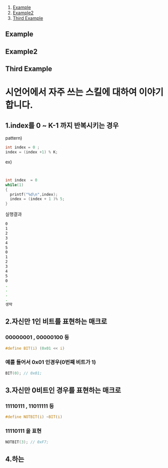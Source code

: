 1. [Example](#1.index를-0-~-K-1-까지-반복시키는-경우)
2. [Example2](#example2)
3. [Third Example](#third-example)

## Example
## Example2
## Third Example


# 시언어에서 자주 쓰는 스킬에 대하여 이야기 합니다.

## 1.index를 0 ~ K-1 까지 반복시키는 경우
pattern)
```c
int index = 0 ;
index = (index +1) % K;
```

ex)
```c


int index  = 0
while(1)
{
  printf("%d\n",index);
  index = (index + 1 )% 5;
}

```
실행결과
```bash
0
1
2
3
4
5
0
1
2
3
4
5
0
.
.
.
.
생략

```

## 2.자신만 1인 비트를 표현하는 매크로
### 00000001 , 00000100 등
```c
#define BIT(i) (0x01 << i)
```


### 예를 들어서 0x01 인경우(0번째 비트가 1)
```c
BIT(0); // 0x01;
```
## 3.자신만 0비트인 경우를 표현하는 매크로
### 11110111 , 11011111 등
```c
#define NOTBIT(i) ~BIT(i)
```
### 11110111 을 표현
```c
NOTBIT(3); // 0xF7;
```

## 4.하는
